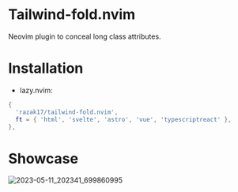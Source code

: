 # Tailwind-fold.nvim

Neovim plugin to conceal long class attributes.

# Installation
- lazy.nvim:

```lua
{
  'razak17/tailwind-fold.nvim',
  ft = { 'html', 'svelte', 'astro', 'vue', 'typescriptreact' },
},
```
# Showcase
![2023-05-11_202341_699860995](https://github.com/razak17/tailwind-fold.nvim/assets/52210954/7c876300-2625-48ff-9b98-8765f7dfd5e9)
